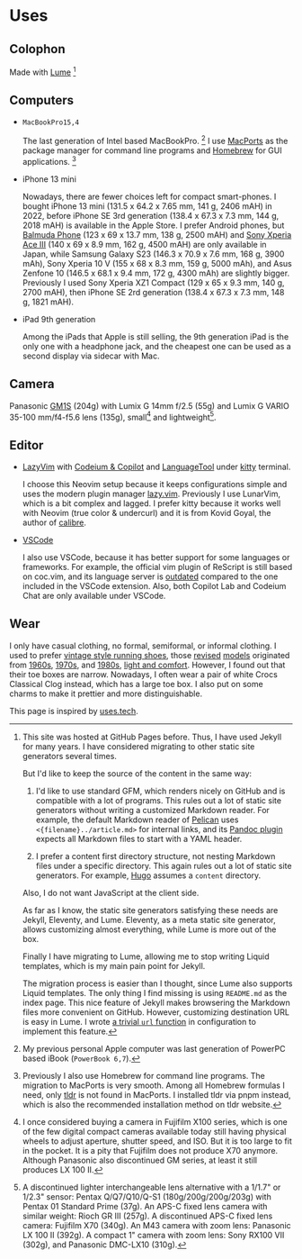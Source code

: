 # Uses

## Colophon

Made with [Lume][] [^1]

[Lume]: https://lume.land

[^1]: This site was hosted at GitHub Pages before.
    Thus, I have used Jekyll for many years.
    I have considered migrating to other static site generators several times.

    But I'd like to keep the source of the content in the same way:

    1. I'd like to use standard GFM, which renders nicely on GitHub and is compatible with a lot of programs.
       This rules out a lot of static site generators without writing a customized Markdown reader.
       For example, the default Markdown reader of [Pelican] uses `<{filename}../article.md>` for internal links,
       and its [Pandoc plugin][pelican-pandoc] expects all Markdown files to start with a YAML header.

    2. I prefer a content first directory structure, not nesting Markdown files under a specific directory.
       This again rules out a lot of static site generators.
       For example, [Hugo] assumes a `content` directory.

    Also, I do not want JavaScript at the client side.

    As far as I know, the static site generators satisfying these needs are Jekyll, Eleventy, and Lume.
    Eleventy, as a meta static site generator, allows customizing almost everything,
    while Lume is more out of the box.

    Finally I have migrating to Lume, allowing me to stop writing Liquid templates,
    which is my main pain point for Jekyll.

    The migration process is easier than I thought, since Lume also supports Liquid templates.
    The only thing I find missing is using `README.md` as the index page.
    This nice feature of Jekyll makes browsering the Markdown files more convenient on GitHub.
    However, customizing destination URL is easy in Lume.
    I wrote [a trivial `url` function][url] in configuration to implement this feature.

[Pelican]: https://docs.getpelican.com/en/latest/content.html#linking-to-internal-content
[pelican-pandoc]: https://github.com/pelican-plugins/pandoc-reader#specifying-file-metadata
[Hugo]: https://gohugo.io/getting-started/configuration/#contentdir
[url]: https://github.com/weakish/weakish.github.com/commit/1d8a2f4b7682cf246cb8e2d3996b5bb66c431240

## Computers

- `MacBookPro15,4`

    The last generation of Intel based MacBookPro. [^2]
    I use [MacPorts] as the package manager for command line programs and [Homebrew] for GUI applications. [^3]

- iPhone 13 mini

    Nowadays, there are fewer choices left for compact smart-phones.
    I bought iPhone 13 mini (131.5 x 64.2 x 7.65 mm, 141 g, 2406 mAH) in 2022, before iPhone SE 3rd generation (138.4 x 67.3 x 7.3 mm, 144 g, 2018 mAH) is available in the Apple Store.
    I prefer Android phones, but [Balmuda Phone] (123 x 69 x 13.7 mm, 138 g, 2500 mAH) and [Sony Xperia Ace III] (140 x 69 x 8.9 mm, 162 g, 4500 mAH) are only available in Japan,
    while Samsung Galaxy S23 (146.3 x 70.9 x 7.6 mm, 168 g, 3900 mAh), Sony Xperia 10 V (155 x 68 x 8.3 mm, 159 g, 5000 mAh), and Asus Zenfone 10 (146.5 x 68.1 x 9.4 mm, 172 g, 4300 mAh) are slightly bigger.
    Previously I used Sony Xperia XZ1 Compact (129 x 65 x 9.3 mm, 140 g, 2700 mAH), then iPhone SE 2rd generation (138.4 x 67.3 x 7.3 mm, 148 g, 1821 mAH).

- iPad 9th generation

    Among the iPads that Apple is still selling, the 9th generation iPad is the only one with a headphone jack,
    and the cheapest one can be used as a second display via sidecar with Mac.
    

[^2]: My previous personal Apple computer was last generation of PowerPC based iBook (`PowerBook 6,7`).

[^3]: Previously I also use Homebrew for command line programs.
    The migration to MacPorts is very smooth.
    Among all Homebrew formulas I need, only [tldr] is not found in MacPorts.
    I installed tldr via pnpm instead, which is also the recommended installation method on tldr website.

[MacPorts]: https://www.macports.org
[Homebrew]: https://github.com/Homebrew/homebrew-cask
[Balmuda Phone]: https://tech.balmuda.com/jp/phone/story/
[Sony Xperia Ace III]: https://xperia.sony.jp/xperia/acem3/spec_docomo.html
[tldr]: https://tldr.sh

## Camera

Panasonic [GM1S] (204g) with Lumix G 14mm f/2.5 (55g) and Lumix G VARIO 35-100 mm/f4-f5.6 lens (135g),
small[^4] and lightweight[^5].

[^4]: I once considered buying a camera in Fujifilm X100 series,
    which is one of the few digital compact cameras available today
    still having physical wheels to adjust aperture, shutter speed, and ISO.
    But it is too large to fit in the pocket.
    It is a pity that Fujifilm does not produce X70 anymore.
    Although Panasonic also discontinued GM series, at least it still produces LX 100 II.

[^5]: A discontinued lighter interchangeable lens alternative with a 1/1.7" or 1/2.3" sensor:
    Pentax Q/Q7/Q10/Q-S1 (180g/200g/200g/203g) with Pentax 01 Standard Prime (37g).
    An APS-C fixed lens camera with similar weight: Rioch GR III (257g).
    A discontinued APS-C fixed lens camera: Fujifilm X70 (340g).
    An M43 camera with zoom lens: Panasonic LX 100 II (392g).
    A compact 1" camera with zoom lens: Sony RX100 VII (302g), and Panasonic DMC-LX10 (310g).

[GM1S]: https://panasonic.jp/dc/p-db/DMC-GM1SK.html

## Editor

- [LazyVim] with [Codeium & Copilot](../vim/completion.md) and [LanguageTool](../vim/spell.md) under [kitty] terminal.

    I choose this Neovim setup because it keeps configurations simple and uses the modern plugin manager [lazy.vim].
    Previously I use LunarVim, which is a bit complex and lagged.
    I prefer kitty because it works well with Neovim (true color & undercurl) and it is from Kovid Goyal, the author of [calibre].

- [VSCode](https://code.visualstudio.com/)

    I also use VSCode, because it has better support for some languages or frameworks.
    For example, the official vim plugin of ReScript is still based on coc.vim,
    and its language server is [outdated] compared to the one included in the VSCode extension.
    Also, both Copilot Lab and Codeium Chat are only available under VSCode.

[LazyVim]: https://www.lazyvim.org/
[lazy.vim]: https://github.com/folke/lazy.nvim
[kitty]: https://sw.kovidgoyal.net/kitty/
[calibre]: https://github.com/kovidgoyal/calibre
[outdated]: https://github.com/rescript-lang/vim-rescript/issues/61

## Wear

I only have casual clothing, no formal, semiformal, or informal clothing.
I used to prefer [vintage style running shoes][thedeffest], those [revised] [models] originated from [1960s], [1970s], and [1980s], [light and comfort][ad].
However, I found out that their toe boxes are narrow.
Nowadays, I often wear a pair of white Crocs Classical Clog instead, which has a large toe box.
I also put on some charms to make it prettier and more distinguishable.


[thedeffest]: https://www.thedeffest.com/
[revised]: https://www.thedeffest.com/blog/new-balance-ms327laa-retro-runners
[models]: https://www.mizuno.jp/mizuno1906/journal/journal_collection/046/
[1960s]: https://www.onitsukatiger.com/gb/en-gb/onitsukatiger-inspiration/onitsukatiger-mexico-66/
[1970s]: /uses/comp-100.jpg "https://www.thedeffest.com/vintage-ads/new-balance-100-w100-vintage-sneaker-ad-from-1979"
[1980s]: /uses/nb-420.jpg "https://i.ebayimg.com/images/g/ApEAAOSwd7Fb-MP7/s-l1600.jpg"
[ad]: /uses/nb-ads.jpg "https://images.squarespace-cdn.com/content/v1/5ab94f5e3c3a536987d16ce5/1586282359719-W9JJP53TVVP0EAJVXOLJ/ke17ZwdGBToddI8pDm48kGNEFA4rC7c0McDIySn7RjkUqsxRUqqbr1mOJYKfIPR7LoDQ9mXPOjoJoqy81S2I8N_N4V1vUb5AoIIIbLZhVYxCRW4BPu10St3TBAUQYVKcPlG31PR0Q5DeNaNXE1QnS_LzyNcqI129vtg_t5azkwh6fx-4rvXr20Sq8_feGDMO/New+Balance+1982+vintage+sneaker+ad+%40+The+Deffest?format=1500w"

This page is inspired by [uses.tech].

[uses.tech]: https://uses.tech/
